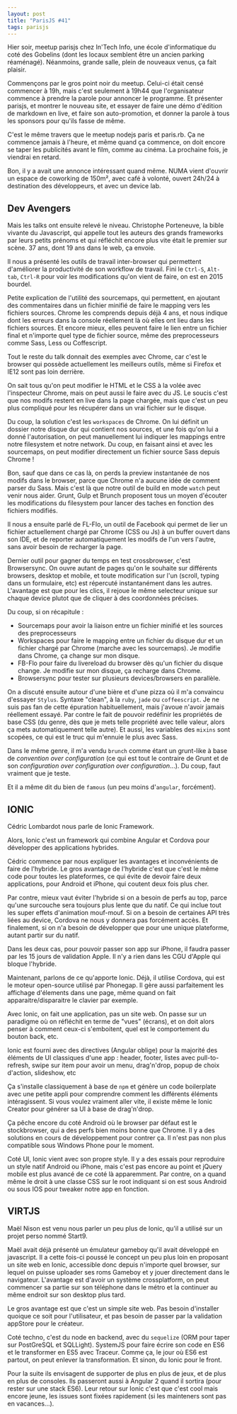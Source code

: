 ```yaml
---
layout: post
title: "ParisJS #41"
tags: parisjs
---
```


Hier soir, meetup parisjs chez In'Tech Info, une école d'informatique du coté
des Gobelins (dont les locaux semblent être un ancien parking réaménagé).
Néanmoins, grande salle, plein de nouveaux venus, ça fait plaisir.

Commençons par le gros point noir du meetup. Celui-ci était censé commencer
à 19h, mais c'est seulement à 19h44 que l'organisateur commence à prendre la
parole pour annoncer le programme. Et présenter parisjs, et montrer le nouveau
site, et essayer de faire une démo d'édition de markdown en live, et faire son
auto-promotion, et donner la parole à tous les sponsors pour qu'ils fasse de
même.

C'est le même travers que le meetup nodejs paris et paris.rb. Ça ne commence
jamais à l'heure, et même quand ça commence, on doit encore se taper les
publicités avant le film, comme au cinéma. La prochaine fois, je viendrai en
retard.

Bon, il y a avait une annonce intéressant quand même. NUMA vient d'ouvrir un
espace de coworking de 150m², avec café à volonté, ouvert 24h/24 à destination
des développeurs, et avec un device lab.

## Dev Avengers

Mais les talks ont ensuite relevé le niveau. Christophe Porteneuve, la bible
vivante du Javascript, qui appelle tout les auteurs des grands frameworks par
leurs petits prénoms et qui réfléchit encore plus vite était le premier sur
scène. 37 ans, dont 19 ans dans le web, ça envoie.

Il nous a présenté les outils de travail inter-browser qui permettent
d'améliorer la productivité de son workflow de travail. Fini le `Ctrl-S`,
`Alt-tab`, `Ctrl-R` pour voir les modifications qu'on vient de faire, on est en
2015 bourdel.

Petite explication de l'utilité des sourcemaps, qui permettent, en ajoutant des
commentaires dans un fichier minifié de faire le mapping vers les fichiers
sources. Chrome les comprends depuis déjà 4 ans, et nous indique dont les
erreurs dans la console réellement là où elles ont lieu dans les fichiers
sources. Et encore mieux, elles peuvent faire le lien entre un fichier final et
n'importe quel type de fichier source, même des preprocesseurs comme Sass, Less
ou Coffescript.

Tout le reste du talk donnait des exemples avec Chrome, car c'est le browser
qui possède actuellement les meilleurs outils, même si Firefox et IE12 sont pas
loin derrière.

On sait tous qu'on peut modifier le HTML et le CSS à la volée avec l'inspecteur
Chrome, mais on peut aussi le faire avec du JS. Le soucis c'est que nos modifs
restent en live dans la page chargée, mais que c'est un peu plus compliqué pour
les récupérer dans un vrai fichier sur le disque.

Du coup, la solution c'est les `workspaces` de Chrome. On lui définit un
dossier notre disque dur qui contient nos sources, et une fois qu'on lui
a donné l'autorisation, on peut manuellement lui indiquer les mappings entre
notre filesystem et notre network. Du coup, en faisant ainsi et avec les
sourcemaps, on peut modifier directement un fichier source Sass depuis Chrome !

Bon, sauf que dans ce cas là, on perds la preview instantanée de nos modifs
dans le browser, parce que Chrome n'a aucune idée de comment parser du Sass.
Mais c'est là que notre outil de build en mode `watch` peut venir nous aider.
Grunt, Gulp et Brunch proposent tous un moyen d'écouter les modifications du
filesystem pour lancer des taches en fonction des fichiers modifiés.

Il nous a ensuite parlé de FL-Flo, un outil de Facebook qui permet de lier un
fichier actuellement chargé par Chrome (CSS ou Js) à un buffer ouvert dans son
IDE, et de reporter automatiquement les modifs de l'un vers l'autre, sans avoir
besoin de recharger la page.

Dernier outil pour gagner du temps en test crossbrowser, c'est Browsersync. On
ouvre autant de pages qu'on le souhaite sur différents browsers, desktop et
mobile, et toute modification sur l'un (scroll, typing dans un formulaire, etc)
est répercuté instantanément dans les autres. L'avantage est que pour les
clics, il rejoue le même selecteur unique sur chaque device plutot que de
cliquer à des coordonnées précises.

Du coup, si on récapitule :

- Sourcemaps pour avoir la liaison entre un fichier minifié et les sources des
  preprocesseurs
- Workspaces pour faire le mapping entre un fichier du disque dur et un fichier
  chargé par Chrome (marche avec les sourcemaps). Je modifie dans Chrome, ça
  change sur mon disque.
- FB-Flo pour faire du livereload du browser dès qu'un fichier du disque
  change. Je modifie sur mon disque, ça recharge dans Chrome.
- Browsersync pour tester sur plusieurs devices/browsers en parallèle.

On a discuté ensuite autour d'une bière et d'une pizza où il m'a convaincu
d'essayer `Stylus`. Syntaxe "clean", à la `ruby`, `jade` ou `coffeescript`. Je ne suis
pas fan de cette épuration habituellement, mais j'avoue n'avoir jamais
réellement essayé. Par contre le fait de pouvoir redéfinir les propriétés de
base CSS (du genre, dès que je mets telle propriété avec telle valeur, alors ça
mets automatiquement telle autre). Et aussi, les variables des `mixins` sont
scopées, ce qui est le truc qui m'ennuie le plus avec Sass.

Dans le même genre, il m'a vendu `brunch` comme étant un grunt-like à base de
_convention over configuration_ (ce qui est tout le contraire de Grunt et de
son _configuration over configuration over configuration_...). Du coup, faut
vraiment que je teste.

Et il a même dit du bien de `famous` (un peu moins d'`angular`, forcément).

## IONIC

Cédric Lombardot nous parle de Ionic Framework.

Alors, Ionic c'est un framework qui combine Angular et Cordova pour développer
des applications hybrides. 

Cédric commence par nous expliquer les avantages et inconvénients de faire de
l'hybride. Le gros avantage de l'hybride c'est que c'est le même code pour
toutes les plateformes, ce qui évite de devoir faire deux applications, pour
Android et iPhone, qui coutent deux fois plus cher.

Par contre, mieux vaut éviter l'hybride si on a besoin de perfs au top, parce
qu'une surcouche sera toujours plus lente que du natif. Ce qui inclue tout les
super effets d'animation mouf-mouf. Si on a besoin de certaines API très liées
au device, Cordova ne nous y donnera pas forcément accès. Et finalement, si on
n'a besoin de développer que pour une unique plateforme, autant partir sur du
natif.

Dans les deux cas, pour pouvoir passer son app sur iPhone, il faudra passer par
les 15 jours de validation Apple. Il n'y a rien dans les CGU d'Apple qui bloque
l'hybride.

Maintenant, parlons de ce qu'apporte Ionic. Déjà, il utilise Cordova, qui est
le moteur open-source utilisé par Phonegap. Il gère aussi parfaitement les
affichage d'élements dans une page, même quand on fait apparaitre/disparaitre
le clavier par exemple.

Avec Ionic, on fait une application, pas un site web. On passe sur un paradigme
où on réfléchit en terme de "vues" (écrans), et on doit alors penser à comment
ceux-ci s'emboitent, quel est le comportement du bouton back, etc.

Ionic est fourni avec des directives (Angular oblige) pour la majorité des
éléments de UI classiques d'une app : header, footer, listes avec
pull-to-refresh, swipe sur item pour avoir un menu, drag'n'drop, popup de choix
d'action, slideshow, etc

Ça s'installe classiquement à base de `npm` et génère un code boilerplate avec
une petite appli pour comprendre comment les différents éléments intéragissent.
Si vous voulez vraiment aller vite, il existe même le Ionic Creator pour
générer sa UI à base de drag'n'drop.

Ça pêche encore du coté Android où le browser par défaut est le stockbrowser,
qui a des perfs bien moins bonne que Chrome. Il y a des solutions en cours de
développement pour contrer ça. Il n'est pas non plus compatible sous Windows
Phone pour le moment.

Coté UI, Ionic vient avec son propre style. Il y a des essais pour reproduire
un style natif Android ou iPhone, mais c'est pas encore au point et jQuery
mobile est plus avancé de ce coté là apparemment. Par contre, on a quand même
le droit à une classe CSS sur le root indiquant si on est sous Android ou sous
IOS pour tweaker notre app en fonction.

## VIRTJS

Maël Nison est venu nous parler un peu plus de Ionic, qu'il a utilisé sur un
projet perso nommé Start9.

Maël avait déjà présenté un émulateur gameboy qu'il avait développé en
javascript. Il a cette fois-ci poussé le concept un peu plus loin en proposant
un site web en Ionic, accessible donc depuis n'importe quel browser, sur lequel
on puisse uploader ses roms Gameboy et y jouer directement dans le navigateur.
L'avantage est d'avoir un système crossplatform, on peut commencer sa partie
sur son téléphone dans le métro et la continuer au même endroit sur son desktop
plus tard.

Le gros avantage est que c'est un simple site web. Pas besoin d'installer
quoique ce soit pour l'utilisateur, et pas besoin de passer par la validation
appStore pour le créateur.

Coté techno, c'est du node en backend, avec du `sequelize` (ORM pour taper sur
PostGreSQL et SQLLight). SystemJS pour faire écrire son code en ES6 et le
transformer en ES5 avec Traceur. Comme ça, le jour où ES6 est partout, on peut
enlever la transformation. Et sinon, du Ionic pour le front.

Pour la suite ils envisagent de supporter de plus en plus de jeux, et de plus
en plus de consoles. Ils passeront aussi à Angular 2 quand il sortira (pour
rester sur une stack ES6). Leur retour sur Ionic c'est que c'est cool mais
encore jeune, les issues sont fixées rapidement (si les mainteners sont pas en
vacances...).



